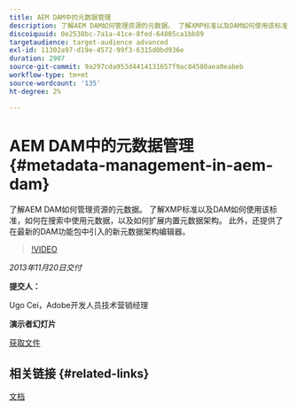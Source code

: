 ```yaml
---
title: AEM DAM中的元数据管理
description: 了解AEM DAM如何管理资源的元数据。 了解XMP标准以及DAM如何使用该标准，如何在搜索中使用元数据，以及如何扩展内置元数据架构。 此外，还提供了在最新的DAM功能包中引入的新元数据架构编辑器。
discoiquuid: 0e2538bc-7a1a-41ce-8fed-64805ca1bb89
targetaudience: target-audience advanced
exl-id: 11302a97-d19e-4572-99f3-6315d0bd936e
duration: 2907
source-git-commit: 9a297cda953d4414131657f9ac84580aea0eabeb
workflow-type: tm+mt
source-wordcount: '135'
ht-degree: 2%

---
```


# AEM DAM中的元数据管理{#metadata-management-in-aem-dam}

了解AEM DAM如何管理资源的元数据。 了解XMP标准以及DAM如何使用该标准，如何在搜索中使用元数据，以及如何扩展内置元数据架构。 此外，还提供了在最新的DAM功能包中引入的新元数据架构编辑器。

>[!VIDEO](https://video.tv.adobe.com/v/19524/?quality=9)

*2013年11月20日交付*

**提交人：**

Ugo Cei，Adobe开发人员技术营销经理

**演示者幻灯片**

[获取文件](assets/metadata-management-in-aem-dam.pdf)

## 相关链接 {#related-links}

[文档](https://docs.adobe.com/content/docs/en/cq/5-6-1/dam/metadata_for_digitalassetmanagement.html)
